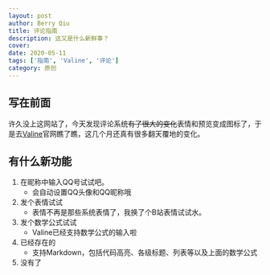 ```yaml
---
layout: post
author: Berry Qiu
title: 评论指南
description: 这又是什么新鲜事？
cover: 
date: 2020-05-11
tags: ['指南', 'Valine', '评论']
category: 原创
---
```


## 写在前面

许久没上这网站了，今天发现评论系统~~有了很大的变化~~表情和预览变成图标了，于是去[Valine](https://valine.js.org/)官网瞧了瞧，这几个月还真有很多翻天覆地的变化。

## 有什么新功能

1. 在昵称中输入QQ号试试吧。
   - 会自动设置QQ头像和QQ昵称哦
2. 发个表情试试
   - 表情不再是那些系统表情了，我换了个B站表情试试水。
3. 发个数学公式试试
   - Valine已经支持数学公式的输入啦
4. 已经存在的
   - 支持Markdown，包括代码高亮、各级标题、列表等以及上面的数学公式
5. 没有了
